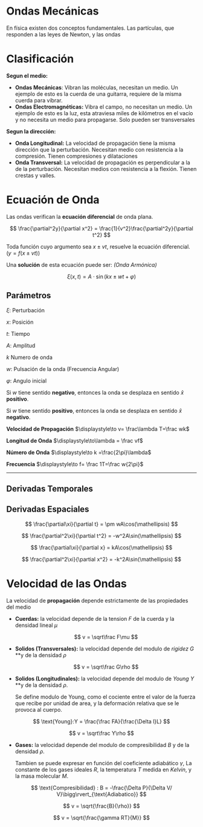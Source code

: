 # Ondas Mecánicas

En física existen dos conceptos fundamentales. Las partículas, que responden a las leyes de Newton, y las ondas

# Clasificación

**Segun el medio:**

- **Ondas Mecánicas**: Vibran las moléculas, necesitan un medio. Un ejemplo de esto es la cuerda de una guitarra, requiere de la misma cuerda para vibrar.
- **Ondas Electromagnéticas:** Vibra el campo, no necesitan un medio. Un ejemplo de esto es la luz, esta atraviesa miles de kilómetros en el vacío y no necesita un medio para propagarse. Solo pueden ser transversales

**Segun la dirección:**

- **Onda Longitudinal:** La velocidad de propagación tiene la misma dirección que la perturbación. Necesitan medio con resistencia a la compresión. Tienen compresiones y dilataciones
- **Onda Transversal:** La velocidad de propagación es perpendicular a la de la perturbación. Necesitan medios con resistencia a la flexión. Tienen crestas y valles.

# Ecuación de Onda

Las ondas verifican la **ecuación diferencial** de onda plana.

$$
\frac{\partial^2y}{\partial x^2} = \frac{1}{v^2}\frac{\partial^2y}{\partial t^2}
$$

Toda función cuyo argumento sea $x\pm vt$, resuelve la ecuación diferencial. $\displaystyle \Big(y = f(x\pm vt)\Big)$

Una **solución** de esta ecuación puede ser: *(Onda Armónica)*

$$
\xi(x,t) = A\cdot\sin(kx \pm wt + \varphi)
$$

## Parámetros

$\xi:$ Perturbación

$x:$ Posición

$t:$ Tiempo

$A:$ Amplitud

$k$ Numero de onda

$w:$ Pulsación de la onda (Frecuencia Angular)

$\varphi:$ Angulo inicial

Si $w$ tiene sentido **negativo**, entonces la onda se desplaza en sentido $\hat x$ **positivo**. 

Si $w$ tiene sentido **positivo**, entonces la onda se desplaza en sentido $\hat x$ **negativo**.

**Velocidad de Propagación** $\displaystyle\to v= \frac\lambda T=\frac wk$

**Longitud de Onda** $\displaystyle\to\lambda = \frac vf$ 

**Número de Onda** $\displaystyle\to k =\frac{2\pi}\lambda$

**Frecuencia** $\displaystyle\to f= \frac 1T=\frac w{2\pi}$

---

## Derivadas Temporales

## Derivadas Espaciales

$$
\frac{\partial\xi}{\partial t} = \pm wA\cos(\mathellipsis)
$$

$$
\frac{\partial^2\xi}{\partial t^2} = -w^2A\sin(\mathellipsis)
$$

$$
\frac{\partial\xi}{\partial x} = kA\cos(\mathellipsis)
$$

$$
\frac{\partial^2\xi}{\partial x^2} = -k^2A\sin(\mathellipsis)
$$

# Velocidad de las Ondas

La velocidad de **propagación** depende estrictamente de las propiedades del medio

- **Cuerdas:** la velocidad depende de la tension $F$ de la cuerda y la densidad lineal $\mu$
    
    $$
    v = \sqrt\frac F\mu
    $$
    
- **Solidos (Transversales):** la velocidad depende del modulo de *rigidez* $G$ **y de la densidad $\rho$
    
    $$
    v = \sqrt\frac G\rho
    $$
    
- **Solidos (Longitudinales):** la velocidad depende del modulo de *Young* $Y$ **y de la densidad $\rho$.
    
    Se define modulo de Young, como el cociente entre el valor de la fuerza que recibe por unidad de area, y la deformación relativa que se le provoca al cuerpo.
    

$$
\text{Young}:Y = \frac{\frac FA}{\frac{\Delta l}L}  
$$

$$
v = \sqrt\frac Y\rho
$$

- **Gases:** la velocidad depende del modulo de compresibilidad $B$ y de la densidad $\rho$.
    
    Tambien se puede expresar en función del coeficiente adiabático $\gamma$, La constante de los gases ideales $R$, la temperatura $T$ medida en *Kelvin*, y la masa molecular $M$.
    

$$
\text{Compresibilidad} : B = -\frac{\Delta P}{\Delta V/ V}\bigg\rvert_{\text{Adiabatico}}
$$

$$
v = \sqrt{\frac{B}{\rho}}
$$

$$
v = \sqrt{\frac{\gamma RT}{M}}
$$